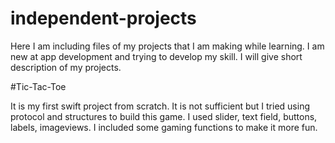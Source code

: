 # independent-projects

Here I am including files of my projects that I am making while learning. I am new at app development and trying to develop my skill. I will give short description of my projects.

#Tic-Tac-Toe

It is my first swift project from scratch. It is not sufficient but I tried using protocol and structures to build this game. I used slider, text field, buttons, labels, imageviews. I included some gaming functions to make it more fun.
